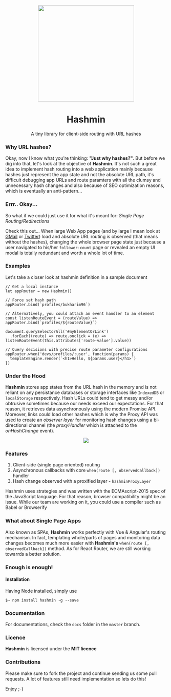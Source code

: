 <p align="center">
<img height="300px" src="https://github.com/bukharim96/hashmin/blob/master/assets/hashmin-logo.svg" />
</p>

<h1 align="center">Hashmin</h1>

<p align="center">
A tiny library for client-side routing with URL hashes
</p>

### Why URL hashes?

Okay, now I know what you're thinking: **"Just why hashes?"**. But before we dig into that, let's look at the objective of **Hashmin**. It's not such a great idea to implement hash routing into a web application mainly because hashes just represent the app state and not the absolute URL path, it's difficult debugging app URLs and route paramters with all the clumsy and unnecessary hash changes and also because of SEO optimization reasons, which is eventually an anti-pattern...

### Errr.. Okay...

So what if we could just use it for what it's meant for: *Single Page Routing/Redirections*

Check this out... When large Web App pages (and by large I mean look at [GMail](gmail.com) or [Twitter](twitter.com)) load and absolute URL routing is observed (that means without the hashes), changing the whole browser page state just because a user navigated to his/her `follower-count` page or revealed an empty UI modal is totally redundant and worth a whole lot of time.

### Examples

Let's take a closer look at hashmin definition in a sample document

    // Get a local instance
    let appRouter = new Hashmin()

    // Force set hash path
    appRouter.bind(`profiles/bukharim96`)

    // Alternatively, you could attach an event handler to an element
    const listenRouteEvent = (routeValue) => appRouter.bind(`profiles/${routeValue}`)

    document.querySelectorAll('#myElementOrLink')
      .forEach((route) => route.onclick = (e) => listenRouteEvent(this.attributes['route-value'].value))

    // Query decisions with precise route parameter configurations
    appRouter.when('devs/profiles/:user', function(params) {
      templateEngine.render(`<h1>Hello, ${params.user}</h1>`)
    })

### Under the Hood

**Hashmin** stores app states from the URL hash in the memory and is not reliant on any persistance databases or storage interfaces like `IndexedDB` or `localStorage` respectively. Hash URLs could tend to get messy and/or obtrusive sometimes because our needs exceed our expectations. For that reason, it retrieves data asynchronously using the modern Promise API. Moreover, links could load other hashes which is why the Proxy API was used to create an *observer layer* for monitoring hash changes using a bi-directional channel (the *proxyHandler* which is attached to the *onHashChange* event).

<p align="center">
<img src="https://github.com/bukharim96/hashmin/blob/master/assets/hashmin-layer-def.svg" />
</p>

### Features
1. Client-side (single page oriented) routing
2. Asynchronous callbacks with core `when(route [, observedCallback])` handler
3. Hash change observed with a proxified layer - `hashminProxyLayer`

Hashmin uses strategies and was written with the ECMAscript-2015 spec of the JavaScript language. For that reason, browser compatibility might be an issue. While our team are working on it, you could use a compiler such as Babel or Browserify

### What about Single Page Apps

Also known as SPAs, **Hashmin** works perfectly with Vue & Angular's routing mechanism. In fact, templating whole/parts of pages and monitoring data changes becomes much more easier with **Hashmin's** `when(route [, observedCallback])` method. As for React Router, we are still working towarrds a better solution.

### Enough is enough!

#### Installation

Having Node installed, simply use

    $~ npm install hashmin -g --save

### Documentation

For documentations, check the `docs` folder in the `master` branch.

### Licence

**Hashmin** is licensed under the **MIT licence**

### Contributions

Please make sure to fork the project and continue sending us some pull requests. A lot of features still need implementation so lets do this!

Enjoy ;-)
